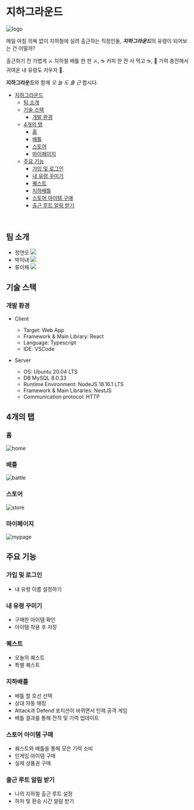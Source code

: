 # 지하그라운드

![logo]()

매일 아침 의욕 없이 지하철에 실려 출근하는 직장인들, ***지하그라운드***의 유령이 되어보는 건 어떨까?

출근하기 전 가볍게 ⚔ 지하철 배틀 한 판 ⚔, ☕️ 커피 한 잔 사 먹고 ☕️, 👻 기력 충전해서 귀여운 내 유령도 키우자 👻.

**지하그라운드**와 함께 *오 늘 도 출 근* 합시다.

- [지하그라운드](#지하그라운드)
  - [팀 소개](#팀-소개)
  - [기술 스택](#기술-스택)
    - [개발 환경](#개발-환경)
  - [4개의 탭](#4개의-탭)
    - [홈](#홈)
    - [배틀](#배틀)
    - [스토어](#스토어)
    - [마이페이지](#마이페이지)
  - [주요 기능](#주요-기능)
    - [가입 및 로그인](#가입-및-로그인)
    - [내 유령 꾸미기](#내-유령-꾸미기)
    - [퀘스트](#퀘스트)
    - [지하배틀](#지하배틀)
    - [스토어 아이템 구매](#스토어-아이템-구매)
    - [출근 루트 알림 받기](#출근-루트-알림-받기)


<br>

## 팀 소개

- 정연오 <a href="https://github.com/yeono000" target="_blank"><img src="https://img.shields.io/badge/GitHub-181717?style=flat&logo=github&logoColor=white"/></a>
- 박이내 <a href="https://github.com/YinaePark" target="_blank"><img src="https://img.shields.io/badge/GitHub-181717?style=flat&logo=github&logoColor=white"/></a>
- 류이채 <a href="https://github.com/ihchaeryu" target="_blank"><img src="https://img.shields.io/badge/GitHub-181717?style=flat&logo=github&logoColor=white"/></a>

## 기술 스택

### 개발 환경

- Client
  - Target: Web App
  - Framework & Main Library: React
  - Language: Typescript
  - IDE: VSCode

- Server
  - OS: Ubuntu 20.04 LTS
  - DB MySQL 8.0.33
  - Runtime Environment: NodeJS 18.16.1 LTS
  - Framework & Main Libraries: NestJS
  - Communication protocol: HTTP

## 4개의 탭

### 홈

![home]()

### 배틀

![battle]()

### 스토어

![store]()

### 마이페이지

![mypage]()

## 주요 기능

### 가입 및 로그인

- 내 유령 이름 설정하기

### 내 유령 꾸미기

- 구매한 아이템 확인
- 아이템 착용 후 저장

### 퀘스트 

- 오늘의 퀘스트
- 특별 퀘스트

### 지하배틀

- 배틀 할 호선 선택
- 상대 자동 매칭
- Attack과 Defend 포지션이 바뀌면서 턴제 공격 게임
- 배틀 결과를 통해 전적 및 기력 업데이트

### 스토어 아이템 구매

- 퀘스트와 배틀을 통해 모은 기력 소비
- 인게임 아이템 구매
- 실제 상품권 구매

### 출근 루트 알림 받기

- 나의 지하철 출근 루트 설정
- 하차 및 환승 시간 알림 받기